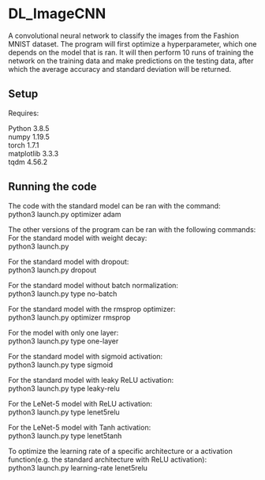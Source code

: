 # DL_ImageCNN

A convolutional neural network to classify the images from the Fashion MNIST dataset. The program will first optimize a hyperparameter, which one depends on the model that is ran.
It will then perform 10 runs of training the network on the training data and make predictions on the testing data, after which the average accuracy and standard deviation will be returned.


## Setup

Requires: 

Python 3.8.5  
numpy 1.19.5  
torch 1.7.1  
matplotlib 3.3.3  
tqdm 4.56.2  

## Running the code

The code with the standard model can be ran with the command:  
python3 launch.py optimizer adam

The other versions of the program can be ran with the following commands:  
For the standard model with weight decay:  
python3 launch.py

For the standard model with dropout:  
python3 launch.py dropout

For the standard model without batch normalization:  
python3 launch.py type no-batch

For the standard model with the rmsprop optimizer:  
python3 launch.py optimizer rmsprop

For the model with only one layer:  
python3 launch.py type one-layer

For the standard model with sigmoid activation:  
python3 launch.py type sigmoid

For the standard model with leaky ReLU activation:  
python3 launch.py type leaky-relu

For the LeNet-5 model with ReLU activation:  
python3 launch.py type lenet5relu

For the LeNet-5 model with Tanh activation:  
python3 launch.py type lenet5tanh

To optimize the learning rate of a specific architecture or a activation function(e.g. the standard architecture with ReLU activation):  
python3 launch.py learning-rate lenet5relu




